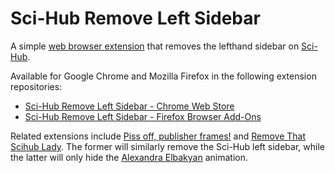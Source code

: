 # Sci-Hub Remove Left Sidebar

A simple [web browser extension](https://en.wikipedia.org/wiki/Browser_extension) that removes the lefthand sidebar on [Sci-Hub](https://en.wikipedia.org/wiki/Sci-Hub).

Available for Google Chrome and Mozilla Firefox in the following extension repositories:

*   [Sci-Hub Remove Left Sidebar - Chrome Web Store](https://chrome.google.com/webstore/detail/sci-hub-remove-left-sideb/liblfcncoojbllpjdfkegomonllpemnl)
*   [Sci-Hub Remove Left Sidebar - Firefox Browser Add-Ons](https://addons.mozilla.org/en-US/firefox/addon/sci-hub-remove-left-sidebar/)

Related extensions include [Piss off, publisher frames!](https://chrome.google.com/webstore/detail/piss-off-publisher-frames/ffmffcaeblfpligkklopofadiemkelld) and [Remove That Scihub Lady](https://chrome.google.com/webstore/detail/remove-that-scihub-lady/dcfcfhinhhaeaeichkdaanmccijhcgaf). The former will similarly remove the Sci-Hub left sidebar, while the latter will only hide the [Alexandra Elbakyan](https://en.wikipedia.org/wiki/Alexandra_Elbakyan) animation.
